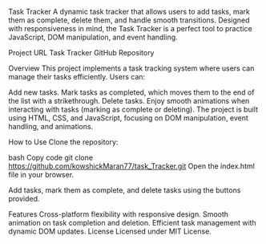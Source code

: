 Task Tracker
A dynamic task tracker that allows users to add tasks, mark them as complete, delete them, and handle smooth transitions. Designed with responsiveness in mind, the Task Tracker is a perfect tool to practice JavaScript, DOM manipulation, and event handling.

Project URL
Task Tracker GitHub Repository

Overview
This project implements a task tracking system where users can manage their tasks efficiently. Users can:

Add new tasks.
Mark tasks as completed, which moves them to the end of the list with a strikethrough.
Delete tasks.
Enjoy smooth animations when interacting with tasks (marking as complete or deleting).
The project is built using HTML, CSS, and JavaScript, focusing on DOM manipulation, event handling, and animations.

How to Use
Clone the repository:

bash
Copy code
git clone https://github.com/kowshickMaran77/task_Tracker.git
Open the index.html file in your browser.

Add tasks, mark them as complete, and delete tasks using the buttons provided.

Features
Cross-platform flexibility with responsive design.
Smooth animation on task completion and deletion.
Efficient task management with dynamic DOM updates.
License
Licensed under MIT License.
